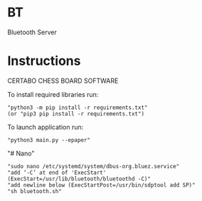 # BT
Bluetooth Server
# Instructions
CERTABO CHESS BOARD SOFTWARE

To install required libraries run:

    "python3 -m pip install -r requirements.txt"
    (or "pip3 pip install -r requirements.txt")

To launch application run:

    "python3 main.py --epaper"
"# Nano" 


    "sudo nano /etc/systemd/system/dbus-org.bluez.service"
    "add ‘-C’ at end of 'ExecStart' (ExecStart=/usr/lib/bluetooth/bluetoothd -C)"
    "add newline below (ExecStartPost=/usr/bin/sdptool add SP)"
    "sh bluetooth.sh"
